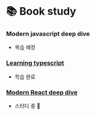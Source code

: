 # 📚 Book study

### Modern javascript deep dive

- 복습 예정

### [Learning typescript](/learning-typescript/)

- 학습 완료

### [Modern React deep dive](/modern-react-deep-dive/)

- 스터디 중 💭
